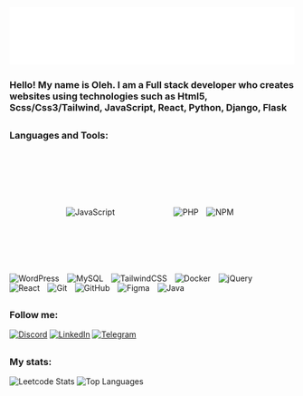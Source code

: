 ![Banner](https://raw.githubusercontent.com/OlinykFS/OlinykFS/main/banner.svg)


### <a href="https://olinykfs.github.io/portfolioV1/" style="text-decoration: none;"><b>Hello!</a> My name is Oleh. I am a Full stack developer who creates websites using technologies such as Html5, Scss/Css3/Tailwind, JavaScript, React, Python, Django, Flask</b>

##

### Languages and Tools:

<div margin="100px">
  <img alt="JavaScript" width="40px" style="margin:100px;" src="https://cdn.jsdelivr.net/gh/devicons/devicon/icons/javascript/javascript-plain.svg" />
  <img alt="PHP" width="40px" style="padding-right:10px;" src="https://cdn.jsdelivr.net/gh/devicons/devicon/icons/php/php-original.svg" />
  <img alt="NPM" width="40px" style="padding-right:10px;" src="https://cdn.jsdelivr.net/gh/devicons/devicon/icons/npm/npm-original-wordmark.svg" />
  <img alt="WordPress" width="40px" style="padding-right:10px;" src="https://cdn.jsdelivr.net/gh/devicons/devicon/icons/wordpress/wordpress-plain.svg" />
  <img alt="MySQL" width="40px" style="padding-right:10px;" src="https://cdn.jsdelivr.net/gh/devicons/devicon/icons/mysql/mysql-original-wordmark.svg" />
  <img alt="TailwindCSS" width="40px" style="padding-right:10px;" src="https://cdn.jsdelivr.net/gh/devicons/devicon/icons/tailwindcss/tailwindcss-original.svg" />
  <img alt="Docker" width="40px" style="padding-right:10px;" src="https://cdn.jsdelivr.net/gh/devicons/devicon/icons/docker/docker-original.svg" />
  <img alt="jQuery" width="40px" style="padding-right:10px;" src="https://cdn.jsdelivr.net/gh/devicons/devicon/icons/jquery/jquery-original-wordmark.svg" />
  <img alt="React" width="40px" style="padding-right:10px;" src="https://cdn.jsdelivr.net/gh/devicons/devicon/icons/react/react-original.svg" />
  <img alt="Git" width="40px" style="padding-right:10px;" src="https://cdn.jsdelivr.net/gh/devicons/devicon/icons/git/git-original.svg" />
  <img alt="GitHub" width="40px" style="padding-right:10px;" src="https://cdn.jsdelivr.net/gh/devicons/devicon/icons/github/github-original.svg" />
  <img alt="Figma" width="40px" style="padding-right:10px;" src="https://cdn.jsdelivr.net/gh/devicons/devicon/icons/figma/figma-original.svg" />
  <img alt="Java" width="40px" style="padding-right:10px;" src="https://cdn.jsdelivr.net/gh/devicons/devicon/icons/java/java-original.svg" />
</div>

##

### Follow me:

[![Discord](https://img.shields.io/badge/Discord-090909.svg?style=for-the-badge&logo=discord&logoColor=white)](https://discordapp.com/users/700598145096220782/)
[![LinkedIn](https://img.shields.io/badge/-LinkedIn-090909?style=for-the-badge&logo=linkedin&logoColor=007BB6)](https://www.linkedin.com/in/oleh-oliinyk-1b75662b6/)
[![Telegram](https://img.shields.io/badge/Telegram-090909?style=for-the-badge&logo=telegram&logoColor=white)](https://t.me/Parazko)

##

### My stats:

<div>
  <a href="https://leetcode.com/HlLjWW15wv/" style="text-decoration: none;">
    <img src="https://leetcard.jacoblin.cool/HlLjWW15wv?theme=transparent" alt="Leetcode Stats" height="150px" />
  </a>
  <a href="https://github.com/olinykfs" style="text-decoration: none;">
    <img src="https://github-readme-stats.vercel.app/api/top-langs/?username=olinykfs&layout=compact&theme=vision-friendly-dark&hide=css,html,scss" alt="Top Languages" height="150px" />
  </a>
</div>
